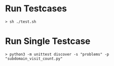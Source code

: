 # Run Testcases

`> sh ./test.sh`

# Run Single Testcase

`> python3 -m unittest discover -s "problems" -p "subdomain_visit_count.py"`
